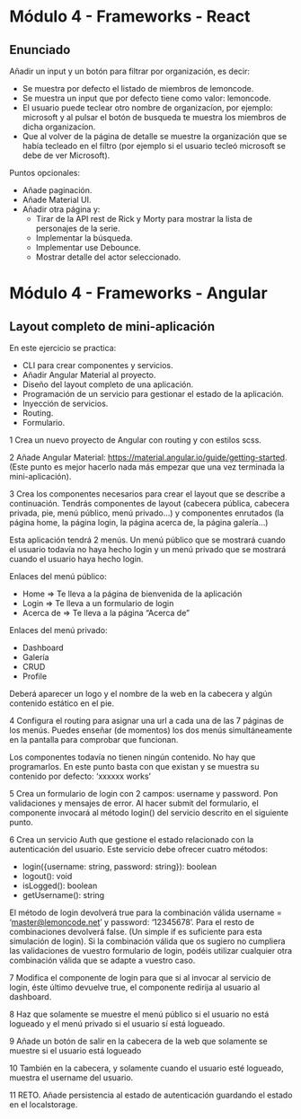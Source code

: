 # Módulo 4 - Frameworks - React

## Enunciado 

Añadir un input y un botón para filtrar por organización, es decir:

* Se muestra por defecto el listado de miembros de lemoncode.
* Se muestra un input que por defecto tiene como valor: lemoncode.
* El usuario puede teclear otro nombre de organizacíon, por ejemplo: microsoft y al pulsar el botón de busqueda te muestra los  miembros de dicha organizacíon.
* Que al volver de la página de detalle se muestre la organización que se había tecleado en el filtro (por ejemplo si el usuario tecleó microsoft se debe de ver Microsoft).

Puntos opcionales:

* Añade paginación.
* Añade Material UI.
* Añadir otra página y:
    * Tirar de la API rest de Rick y Morty para mostrar la lista de personajes de la serie.
    * Implementar la búsqueda.
    * Implementar use Debounce.
    * Mostrar detalle del actor seleccionado.


# Módulo 4 - Frameworks - Angular

## Layout completo de mini-aplicación

En este ejercicio se practica:

* CLI para crear componentes y servicios.
* Añadir Angular Material al proyecto.
* Diseño del layout completo de una aplicación.
* Programación de un servicio para gestionar el estado de la aplicación.
* Inyección de servicios.
* Routing.
* Formulario.

1 Crea un nuevo proyecto de Angular con routing y con estilos scss.

2 Añade Angular Material: https://material.angular.io/guide/getting-started. (Este punto es mejor hacerlo nada más empezar que una vez terminada la mini-aplicación).

3 Crea los componentes necesarios para crear el layout que se describe a continuación. Tendrás componentes de layout (cabecera pública, cabecera privada, pie, menú público, menú privado…) y componentes enrutados (la página home, la página login, la página acerca de, la página galería…)

Esta aplicación tendrá 2 menús. Un menú público que se mostrará cuando el usuario todavía no haya hecho login y un menú privado que se mostrará cuando el usuario haya hecho login.

Enlaces del menú público:

* Home => Te lleva a la página de bienvenida de la aplicación
* Login => Te lleva a un formulario de login
* Acerca de => Te lleva a la página “Acerca de”

Enlaces del menú privado:

* Dashboard
* Galería
* CRUD
* Profile

Deberá aparecer un logo y el nombre de la web en la cabecera y algún contenido estático en el pie.

4 Configura el routing para asignar una url a cada una de las 7 páginas de los menús. Puedes enseñar (de momentos) los dos menús simultáneamente en la pantalla para comprobar que funcionan.

Los componentes todavía no tienen ningún contenido. No hay que programarlos. En este punto basta con que existan y se muestra su contenido por defecto: ‘xxxxxx works’

5 Crea un formulario de login con 2 campos: username y password. Pon validaciones y mensajes de error. Al hacer submit del formulario, el componente invocará al método login() del servicio descrito en el siguiente punto.

6 Crea un servicio Auth que gestione el estado relacionado con la autenticación del usuario. Este servicio debe ofrecer cuatro métodos:
 
* login({username: string, password: string}): boolean
* logout(): void
* isLogged(): boolean
* getUsername(): string

El método de login devolverá true para la combinación válida username = ‘master@lemoncode.net’ y password: ‘12345678’. Para el resto de combinaciones devolverá false. (Un simple if es suficiente para esta simulación de login). Si la combinación válida que os sugiero no cumpliera las validaciones de vuestro formulario de login, podéis utilizar cualquier otra combinación válida que se adapte a vuestro caso.

7 Modifica el componente de login para que si al invocar al servicio de login, éste último devuelve true, el componente redirija al usuario al dashboard.

8 Haz que solamente se muestre el menú público si el usuario no está logueado y el menú privado si el usuario sí está logueado.

9 Añade un botón de salir en la cabecera de la web que solamente se muestre si el usuario está logueado

10 También en la cabecera, y solamente cuando el usuario esté logueado, muestra el username del usuario.

11 RETO. Añade persistencia al estado de autenticación guardando el estado en el localstorage.